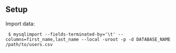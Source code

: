 ## Setup

Import data:

``` $ mysqlimport --fields-terminated-by='\t' --columns=first_name,last_name --local -uroot -p -d DATABASE_NAME /path/to/users.csv```